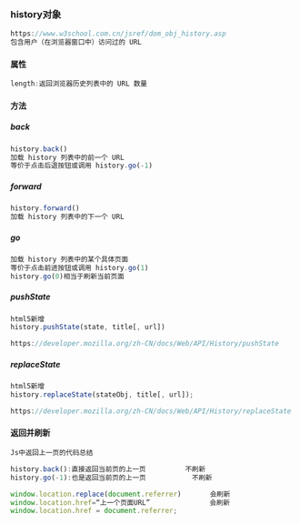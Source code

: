 ### history对象

```js
https://www.w3school.com.cn/jsref/dom_obj_history.asp
包含用户（在浏览器窗口中）访问过的 URL
```

#### 属性

```js
length:返回浏览器历史列表中的 URL 数量
```

#### 方法

##### back

```js
history.back()
加载 history 列表中的前一个 URL
等价于点击后退按钮或调用 history.go(-1)
```

##### forward

```js
history.forward()
加载 history 列表中的下一个 URL
```

##### go

```js
加载 history 列表中的某个具体页面
等价于点击前进按钮或调用 history.go(1)
history.go(0)相当于刷新当前页面
```

##### pushState

```js
html5新增
history.pushState(state, title[, url])
```

```js
https://developer.mozilla.org/zh-CN/docs/Web/API/History/pushState
```

##### replaceState

```js
html5新增
history.replaceState(stateObj, title[, url]);
```

```js
https://developer.mozilla.org/zh-CN/docs/Web/API/History/replaceState
```

#### 返回并刷新

```js
Js中返回上一页的代码总结

history.back():直接返回当前页的上一页       　 不刷新
history.go(-1):也是返回当前页的上一页        　　不刷新

window.location.replace(document.referrer)       会刷新
window.location.href=“上一个页面URL”             　会刷新
window.location.href = document.referrer;
```



